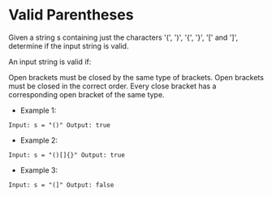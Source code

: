 # Valid Parentheses

Given a string s containing just the characters '(', ')', '{', '}', '[' and ']', determine if the input string is valid.

An input string is valid if:

Open brackets must be closed by the same type of brackets.
Open brackets must be closed in the correct order.
Every close bracket has a corresponding open bracket of the same type.

- Example 1:

`Input: s = "()"
Output: true`

- Example 2: 

`Input: s = "()[]{}"
Output: true`

- Example 3:

`Input: s = "(]"
Output: false`
